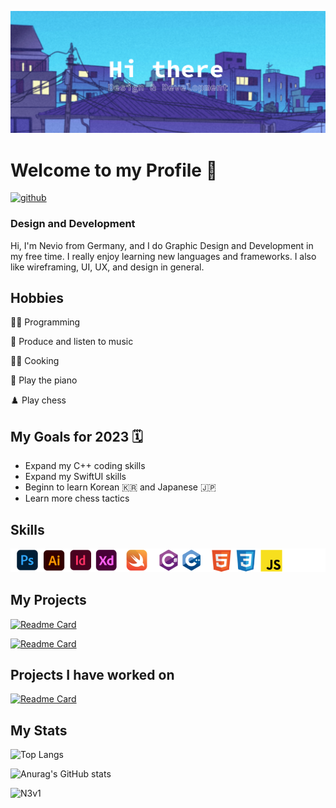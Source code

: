 <!--Banner-->
![Banner](Profile_Banner.png)

<!--Summary:
  - Introduction
  - Experiences
  - Skills
  - Example Projects
  - hobbies
  - study goals
  - ...
-->

# **Welcome to my Profile** 👋
[<img src='https://cdn.jsdelivr.net/npm/simple-icons@3.0.1/icons/github.svg' alt='github' height='40'>](https://github.com/N3V1)  
<!--<div id="header" align="right">
    <img src="https://media.giphy.com/media/M9gbBd9nbDrOTu1Mqx/giphy.gif" width="100"/>
</div>-->
### Design and Development

Hi, I'm Nevio from Germany, and I do Graphic Design and Development in my free time. I really enjoy learning new languages and frameworks. 
I also like wireframing, UI, UX, and design in general.

## Hobbies
👨‍💻 Programming 

🎵 Produce and listen to music 

👨‍🍳 Cooking 

🎹 Play the piano

♟️ Play chess

## My Goals for 2023 🗓️
- Expand my C++ coding skills
- Expand my SwiftUI skills
- Beginn to learn Korean 🇰🇷 and Japanese 🇯🇵
- Learn more chess tactics

## Skills
![sklillset](skillset.png)


<!--Projects-->
## My Projects
[![Readme Card](https://github-readme-stats.vercel.app/api/pin/?username=N3v1&repo=Calculator&theme=shades-of-purple)](https://github.com/N3v1/Calculator)

[![Readme Card](https://github-readme-stats.vercel.app/api/pin/?username=N3v1&repo=Apple-Calculator-Rebuild&theme=shades-of-purple)](https://github.com/N3v1/Apple-Calculator-Rebuild)

## Projects I have worked on
[![Readme Card](https://github-readme-stats.vercel.app/api/pin/?username=N3v1&repo=Contribute-To-This-Project&theme=shades-of-purple)](https://github.com/N3v1/Contribute-To-This-Project)

## My Stats
<!--Top Languages-->
![Top Langs](https://github-readme-stats.vercel.app/api/top-langs/?username=N3v1&layout=compact&theme=shades-of-purple)

<!--Github Stats-->
![Anurag's GitHub stats](https://github-readme-stats.vercel.app/api?username=N3v1&show_icons=true&theme=shades-of-purple)
<!--Streak-->
<p><img center="left" src="https://github-readme-streak-stats.herokuapp.com/?user=N3v1&theme=shades-of-purple" alt="N3v1" /></p>
